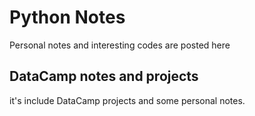 # Python Notes
Personal notes and interesting codes are posted here

## DataCamp notes and projects

it's include DataCamp projects and some personal notes.


